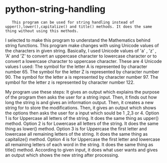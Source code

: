 # python-string-handling
       This program can be used for string handling instead of upper(),lower(),capitalize() and title() methods. It does the same thing without using this methods.

   I selected to make this program to understand the Mathematics behind string functions.
This program make changes with using Unicode values of the characters in given string.
   Basically, I used Unicode values of 'a' , 'z' , 'A' and 'Z' to convert an uppercase character to lowercase character  or to convert a lowercase character to uppercase character.
These are 4 Unicode values I used:
The symbol for the letter A is represented by character number 65.
The symbol for the letter Z is represented by character number 90.
The symbol for the letter a is represented by character number 97.
The symbol for the letter z is represented by character number 122.

My program use these steps:
      It gives an output which explains the purpose of the program then asks the user for a string input. 
     Then, it finds out how long the string is and gives an information output.
     Then, it creates a new string for to store the modifications.
      Then, it gives an output which shows the options then asks the user for a input which sould be 1 ,2,3 or 4. 
       Option 1 is for Uppercase all letters of the string. It does the same thing as  upper() method.
       Option 2 is for Lowercase all letters of the string. It does the same thing as  lower() method.
      Option 3 is for Uppercase the first letter and lowercase all remaining letters of the string. It does the same thing as  capitalize() method.
      Option 4 is for Uppercase the first letter and lowercase all remaining letters of each word in the string. It does the same thing as  title() method.
       According to given input, it does what user wants and gives an output which shows the new string after processing. 
       


